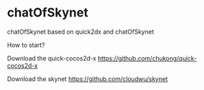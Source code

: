 chatOfSkynet
============
chatOfSkynet based on quick2dx and chatOfSkynet

How to start?

Download the quick-cocos2d-x https://github.com/chukong/quick-cocos2d-x

Download the skynet https://github.com/cloudwu/skynet
